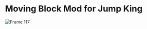 # Moving Block Mod for Jump King

![Frame 117](https://github.com/user-attachments/assets/133cc88e-6ca8-4bc7-b3c6-fd94972bfc39)
